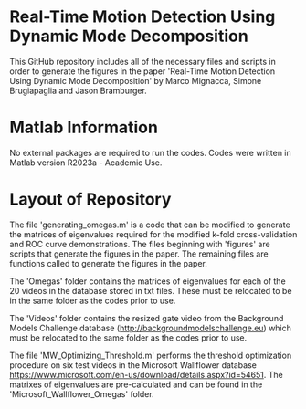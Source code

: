 # Real-Time Motion Detection Using Dynamic Mode Decomposition 

This GitHub repository includes all of the necessary files and scripts in order to generate the figures in the paper 'Real-Time Motion Detection Using Dynamic Mode Decomposition' by Marco Mignacca, Simone Brugiapaglia and Jason Bramburger. 

# Matlab Information 

No external packages are required to run the codes. Codes were written in Matlab version R2023a - Academic Use. 

# Layout of Repository 

The file 'generating_omegas.m' is a code that can be modified to generate the matrices of eigenvalues required for the modified k-fold cross-validation and ROC curve demonstrations. 
The files beginning with 'figures' are scripts that generate the figures in the paper.
The remaining files are functions called to generate the figures in the paper. 

The 'Omegas' folder contains the matrices of eigenvalues for each of the 20 videos in the database stored in txt files. These must be relocated to be in the same folder as the codes prior to use. 

The 'Videos' folder contains the resized gate video from the Background Models Challenge database (http://backgroundmodelschallenge.eu) which must be relocated to the same folder as the codes prior to use. 

The file 'MW_Optimizing_Threshold.m' performs the threshold optimization procedure on six test videos in the Microsoft Wallflower database https://www.microsoft.com/en-us/download/details.aspx?id=54651. The matrixes of eigenvalues are pre-calculated and can be found in the 'Microsoft_Wallflower_Omegas' folder. 
